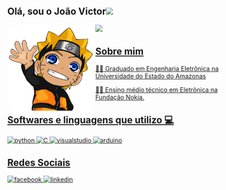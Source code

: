 ## Olá, sou o João Victor<img src="https://raw.githubusercontent.com/iampavangandhi/iampavangandhi/master/gifs/Hi.gif" width="30px"></h2>
<div align="left">
  <a href="https://github.com/JoaoVictorSicco"> <img align="left" width="200" height="200" style="border-radius:30px;" src="https://github.com/JoaoVictorSicco/JoaoVictorSicco/blob/main/naruto.gif?raw=true" />
<img height="180em" src="https://github-readme-stats.vercel.app/api?username=JoaoVictorSicco&show_icons=true&theme=merko&include_all_commits=true&count_private=true">
    
    
## Sobre mim
<p>👨‍💻 Graduado em Engenharia Eletrônica na Universidade do Estado do Amazonas</p>
<p>👨‍🎓 Ensino médio técnico em Eletrônica na Fundação Nokia. </p>

## Softwares e linguagens que utilizo 💻
<img src="https://cdn.jsdelivr.net/gh/devicons/devicon/icons/python/python-original.svg" alt="python" width="40" height="40"/> 
<img src="https://cdn.jsdelivr.net/gh/devicons/devicon/icons/c/c-original.svg" alt="C" width="40" height="40" />
<img src="https://cdn.jsdelivr.net/gh/devicons/devicon/icons/visualstudio/visualstudio-plain.svg" alt="visualstudio" width="40" height="40"/>
<img src="https://cdn.jsdelivr.net/gh/devicons/devicon/icons/arduino/arduino-original.svg" alt="arduino" width="40" height="40" />
    
    
## Redes Sociais    
<img src="https://cdn.jsdelivr.net/gh/devicons/devicon/icons/facebook/facebook-original.svg" alt="facebook" width="40" height="40" />
<img src="https://cdn.jsdelivr.net/gh/devicons/devicon/icons/linkedin/linkedin-original.svg" alt="linkedin" width="40" height="40"/>
    



    
    
    

    



</p>
